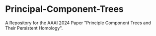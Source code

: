 # Principal-Component-Trees
A Repository for the AAAI 2024 Paper "Principle Component Trees and Their Persistent Homology".

